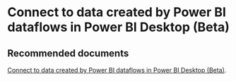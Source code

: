   <properties
	pageTitle="connect to dataflows in power bi desktop"
	description="connect to dataflows in power bi desktop"
	service="microsoft.PowerBIDedicated"
	resource="capacities"
	authors="pjfreitas"
	ms.author="pfreitas"	
	displayOrder="860"
	selfHelpType="generic"
	supportTopicIds="32631223"
	productPesIds="16334"
	cloudEnvironments="public, MoonCake, fairfax" 
	articleId="e680f9ad-8c74-2928-c214-4981874c54ae"
/>

# Connect to data created by Power BI dataflows in Power BI Desktop (Beta)

## **Recommended documents**

[Connect to data created by Power BI dataflows in Power BI Desktop (Beta)](https://docs.microsoft.com/power-bi/desktop-connect-dataflows).<br>